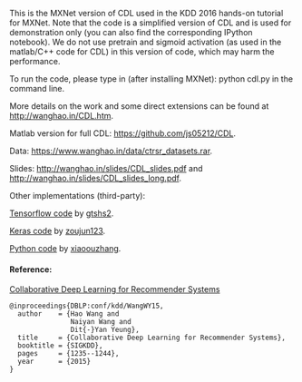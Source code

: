 This is the MXNet version of CDL used in the KDD 2016 hands-on tutorial for MXNet. Note that the code is a simplified version of CDL and is used for demonstration only (you can also find the corresponding IPython notebook). We do not use pretrain and sigmoid activation (as used in the matlab/C++ code for CDL) in this version of code, which may harm the performance.

To run the code, please type in (after installing MXNet):
python cdl.py
in the command line.

More details on the work and some direct extensions can be found at http://wanghao.in/CDL.htm.

Matlab version for full CDL: https://github.com/js05212/CDL.

Data: https://www.wanghao.in/data/ctrsr_datasets.rar.

Slides: http://wanghao.in/slides/CDL_slides.pdf and http://wanghao.in/slides/CDL_slides_long.pdf.

Other implementations (third-party):

[Tensorflow code](https://github.com/gtshs2/Collaborative_Deep_Learning) by [gtshs2](https://github.com/gtshs2).

[Keras code](https://github.com/zoujun123/Keras-CDL) by [zoujun123](https://github.com/zoujun123).

[Python code](https://github.com/xiaoouzhang/Collaborative-Deep-Learning-for-Recommender-Systems) by [xiaoouzhang](https://github.com/xiaoouzhang).

#### Reference:
[Collaborative Deep Learning for Recommender Systems](http://wanghao.in/paper/KDD15_CDL.pdf)
```
@inproceedings{DBLP:conf/kdd/WangWY15,
  author    = {Hao Wang and
               Naiyan Wang and
               Dit{-}Yan Yeung},
  title     = {Collaborative Deep Learning for Recommender Systems},
  booktitle = {SIGKDD},
  pages     = {1235--1244},
  year      = {2015}
}

```
<br>